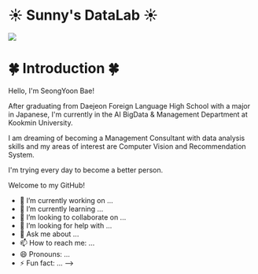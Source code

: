 # ☀️ Sunny's DataLab ☀️

<img src="https://capsule-render.vercel.app/api?type=waving&color=ff3d6b&height=300&section=header&text=Welcome%20to%20Sunny's%20Github!&fontSize=60&animation=twinkling&fontColor=ffffff" />


# 🍀 Introduction 🍀

Hello, I'm SeongYoon Bae! 

After graduating from Daejeon Foreign Language High School with a major in Japanese, 
I'm currently in the AI BigData & Management Department at Kookmin University. 

I am dreaming of becoming a Management Consultant with data analysis skills 
and my areas of interest are Computer Vision and Recommendation System. 

I'm trying every day to become a better person. 

Welcome to my GitHub!



- 🔭 I’m currently working on ...
- 🌱 I’m currently learning ...
- 👯 I’m looking to collaborate on ...
- 🤔 I’m looking for help with ...
- 💬 Ask me about ...
- 📫 How to reach me: ...
- 😄 Pronouns: ...
- ⚡ Fun fact: ...
-->
